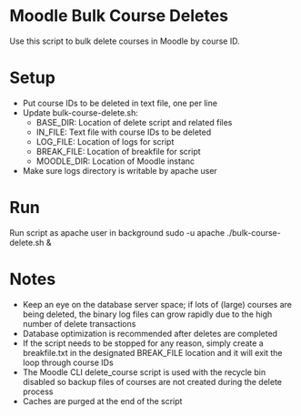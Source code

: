 # Moodle Bulk Course Deletes
Use this script to bulk delete courses in Moodle by course ID.

# Setup
- Put course IDs to be deleted in text file, one per line
- Update bulk-course-delete.sh:
  - BASE_DIR: Location of delete script and related files
  - IN_FILE: Text file with course IDs to be deleted
  - LOG_FILE: Location of logs for script
  - BREAK_FILE: Location of breakfile for script
  - MOODLE_DIR: Location of Moodle instanc
- Make sure logs directory is writable by apache user

# Run
Run script as apache user in background sudo -u apache ./bulk-course-delete.sh &

# Notes
- Keep an eye on the database server space; if lots of (large) courses are being deleted, the binary log files can grow rapidly due to the high number of delete transactions
- Database optimization is recommended after deletes are completed
- If the script needs to be stopped for any reason, simply create a breakfile.txt in the designated BREAK_FILE location and it will exit the loop through course IDs
- The Moodle CLI delete_course script is used with the recycle bin disabled so backup files of courses are not created during the delete process
- Caches are purged at the end of the script

